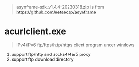 > asynframe-sdk_v1.4.4-20230318.zip is from https://github.com/netsecsp/asynframe  

# acurlclient.exe  
> IPv4/IPv6 ftp/ftps/http/https client program under windows  

1. support ftp/http and socks4/4a/5 proxy  
2. support ftp download directory  
